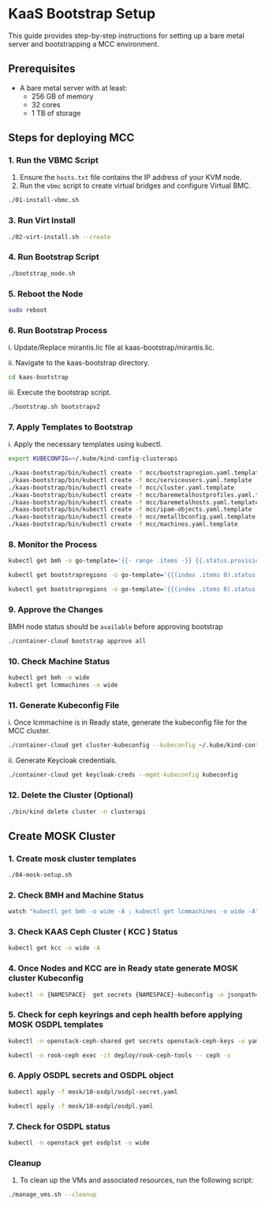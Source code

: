 # KaaS Bootstrap Setup

This guide provides step-by-step instructions for setting up a bare metal server and bootstrapping a MCC environment.

## Prerequisites

- A bare metal server with at least:
  - 256 GB of memory
  - 32 cores
  - 1 TB of storage

## Steps for deploying MCC

### 1. Run the VBMC Script

1. Ensure the `hosts.txt` file contains the IP address of your KVM node.
2. Run the `vbmc` script to create virtual bridges and configure Virtual BMC.

```bash
./01-install-vbmc.sh
```

### 3. Run Virt Install

```bash
./02-virt-install.sh --create
```

### 4. Run Bootstrap Script

```bash
./bootstrap_node.sh
```

### 5. Reboot the Node

```bash
sudo reboot
```

### 6.  Run Bootstrap Process


  i. Update/Replace mirantis.lic file at kaas-bootstrap/mirantis.lic.

  
  ii. Navigate to the kaas-bootstrap directory.

   ```bash
   cd kaas-bootstrap
   ```
 iii. Execute the bootstrap script.

   ```bash
   ./bootstrap.sh bootstrapv2
   ```

### 7. Apply Templates to Bootstrap

 i. Apply the necessary templates using kubectl.

   ```bash
   export KUBECONFIG=~/.kube/kind-config-clusterapi

   ./kaas-bootstrap/bin/kubectl create -f mcc/bootstrapregion.yaml.template
   ./kaas-bootstrap/bin/kubectl create -f mcc/serviceusers.yaml.template
   ./kaas-bootstrap/bin/kubectl create -f mcc/cluster.yaml.template
   ./kaas-bootstrap/bin/kubectl create -f mcc/baremetalhostprofiles.yaml.template
   ./kaas-bootstrap/bin/kubectl create -f mcc/baremetalhosts.yaml.template
   ./kaas-bootstrap/bin/kubectl create -f mcc/ipam-objects.yaml.template
   ./kaas-bootstrap/bin/kubectl create -f mcc/metallbconfig.yaml.template
   ./kaas-bootstrap/bin/kubectl create -f mcc/machines.yaml.template
   ```

### 8. Monitor the Process

  ```bash
  kubectl get bmh -o go-template='{{- range .items -}} {{.status.provisioning.state}}{{"\n"}} {{- end -}}'

  kubectl get bootstrapregions -o go-template='{{(index .items 0).status.ready}}{{"\n"}}'

  kubectl get bootstrapregions -o go-template='{{(index .items 0).status.conditions}}{{"\n"}}'
  ```

### 9. Approve the Changes

  BMH node status should be `available` before approving bootstrap

  ```bash
  ./container-cloud bootstrap approve all
  ```

### 10. Check Machine Status

 ```bash
 kubectl get bmh -o wide
 kubectl get lcmmachines -o wide
 ```

### 11. Generate Kubeconfig File

  i. Once lcmmachine is in Ready state, generate the kubeconfig file for the MCC cluster.

  ```bash
  ./container-cloud get cluster-kubeconfig --kubeconfig ~/.kube/kind-config-clusterapi --cluster-name kaas-mgmt
  ```
  
  ii. Generate Keycloak credentials.

  ```bash
  ./container-cloud get keycloak-creds --mgmt-kubeconfig kubeconfig
  ```

### 12.  Delete the Cluster (Optional)

 ```bash
 ./bin/kind delete cluster -n clusterapi
 ```

## Create MOSK Cluster

### 1. Create mosk cluster templates

 ```bash
 ./04-mosk-setup.sh
 ```

### 2. Check BMH and Machine Status

 ```bash
 watch "kubectl get bmh -o wide -A ; kubectl get lcmmachines -o wide -A"
 ```

### 3. Check KAAS Ceph Cluster ( KCC ) Status

 ```bash
 kubectl get kcc -o wide -A
 ```

### 4. Once Nodes and KCC are in Ready state generate MOSK cluster Kubeconfig 

 ```bash
 kubectl -n {NAMESPACE}  get secrets {NAMESPACE}-kubeconfig -o jsonpath='{.data.admin\.conf}' | base64 -d | sed 's/:5443/:443/g' | tee mosk.kubeconfig
 ```

### 5. Check for ceph keyrings and ceph health before applying MOSK OSDPL templates

 ```bash
 kubectl -n openstack-ceph-shared get secrets openstack-ceph-keys -o yaml

 kubectl -n rook-ceph exec -it deploy/rook-ceph-tools -- ceph -s
 ```

### 6. Apply OSDPL secrets and OSDPL object

 ```bash
 kubectl apply -f mosk/10-osdpl/osdpl-secret.yaml

 kubectl apply -f mosk/10-osdpl/osdpl.yaml
 ```

### 7. Check for OSDPL status 

 ```bash
 kubectl -n openstack get osdplst -o wide
 ```


### Cleanup

1. To clean up the VMs and associated resources, run the following script:

```bash
./manage_vms.sh --cleanup
```
